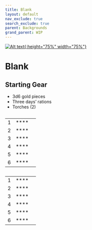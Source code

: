 ```yaml
---
title: Blank
layout: default
nav_exclude: true
search_exclude: true
parent: Backgrounds
grand_parent: WIP
---
```


[![Alt text](/img/backgrounds/background.jpg "East of the Sun and West of the Moon, illustrated by Kay Nielsen"){:height="75%" width="75%"}](/img/backgrounds/background.jpg)

# Blank

## Starting Gear

- 3d6 gold pieces
- Three days’ rations
- Torches (2)

##

|      |      |      |
| ---- | ---- | ---- |
| 1    |**** |      |
| 2    |**** |      |
| 3    |**** |      |
| 4    |**** |      |
| 5    |**** |      |
| 6    |**** |      |

##

|      |      |      |
| ---- | ---- | ---- |
| 1    |**** |      |
| 2    |**** |      |
| 3    |**** |      |
| 4    |**** |      |
| 5    |**** |      |
| 6    |**** |      |
